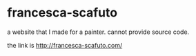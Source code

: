 # francesca-scafuto
a website that I made for a painter.  cannot provide source code.

the link is http://francesca-scafuto.com/
